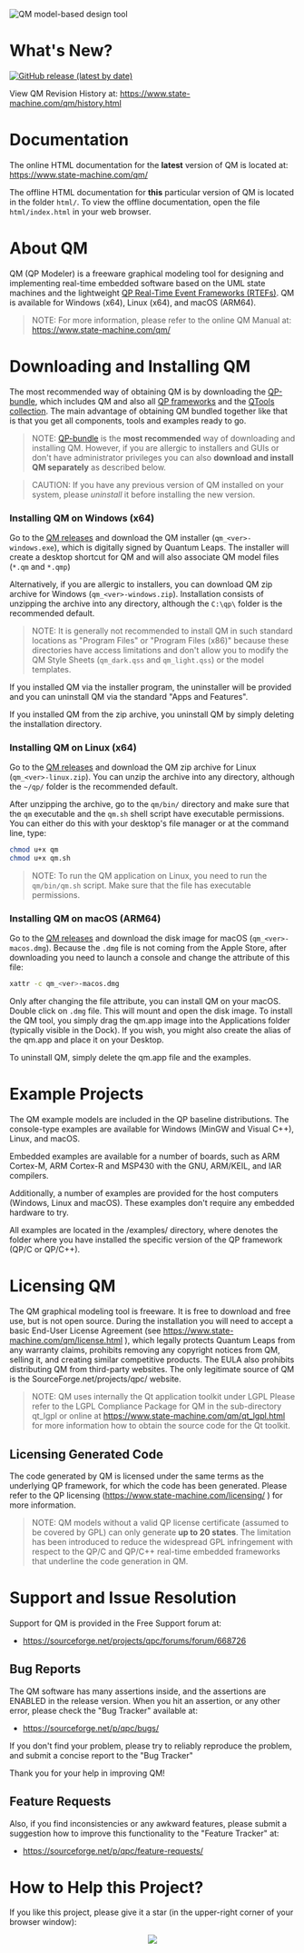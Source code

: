 ![QM model-based design tool](https://www.state-machine.com/img/qm_3monitors.jpg)

# What's New?

[![GitHub release (latest by date)](https://img.shields.io/github/v/release/QuantumLeaps/qm)](https://github.com/QuantumLeaps/qm/releases/latest)

View QM Revision History at:
https://www.state-machine.com/qm/history.html


# Documentation
The online HTML documentation for the **latest** version of QM is located
at: https://www.state-machine.com/qm/

The offline HTML documentation for **this** particular version of QM
is located in the folder `html/`. To view the offline documentation, open
the file `html/index.html` in your web browser.


# About QM
QM (QP Modeler) is a freeware graphical modeling tool for designing and
implementing real-time embedded software based on the UML state machines
and the lightweight
[QP Real-Time Event Frameworks (RTEFs)](https://www.state-machine.com/products/qp).
QM is available for Windows (x64), Linux (x64), and macOS (ARM64).

> NOTE: For more information, please refer to the online QM Manual at:
https://www.state-machine.com/qm/


# Downloading and Installing QM
The most recommended way of obtaining QM is by downloading the
[QP-bundle](https://www.state-machine.com/#Downloads), which includes
QM and also all [QP frameworks](https://www.state-machine.com/products/qp)
and the [QTools collection](https://www.state-machine.com/products/qtools).
The main advantage of obtaining QM bundled together like that is that you
get all components, tools and examples ready to go.

> NOTE: [QP-bundle](https://www.state-machine.com/#Downloads) is the
**most recommended** way of downloading and installing QM. However,
if you are allergic to installers and GUIs or don't have administrator
privileges you can also **download and install QM separately**
as described below.

> CAUTION: If you have any previous version of QM installed on your system,
please *uninstall* it before installing the new version.


### Installing QM on Windows (x64)
Go to the [QM releases](https://github.com/QuantumLeaps/qm/releases) and
download the QM installer (`qm_<ver>-windows.exe`), which is digitally signed
by Quantum Leaps. The installer will create a desktop shortcut for QM and will
also associate QM model files (`*.qm` and `*.qmp`)

Alternatively, if you are allergic to installers, you can download QM zip
archive for Windows (`qm_<ver>-windows.zip`). Installation consists of
unzipping the archive into any directory, although the `C:\qp\` folder is the
recommended default.

> NOTE: It is generally not recommended to install QM in such standard
locations as "Program Files" or "Program Files (x86)" because these
directories have access limitations and don't allow you to modify the
QM Style Sheets (`qm_dark.qss` and `qm_light.qss`) or the model templates.

If you installed QM via the installer program, the uninstaller will be
provided and you can uninstall QM via the standard "Apps and Features".

If you installed QM from the zip archive, you uninstall QM by simply deleting
the installation directory.


### Installing QM on Linux (x64)
Go to the [QM releases](https://github.com/QuantumLeaps/qm/releases) and
download the QM zip archive for Linux (`qm_<ver>-linux.zip`). You can
unzip the archive into any directory, although the `~/qp/` folder is the
recommended default.

After unzipping the archive, go to the `qm/bin/` directory and make sure
that the `qm` executable and the `qm.sh` shell script have executable
permissions. You can either do this  with your desktop's file manager
or at the command line, type:

```sh
chmod u+x qm
chmod u+x qm.sh
```

> NOTE: To run the QM application on Linux, you need to run the
`qm/bin/qm.sh` script. Make sure that the file has executable permissions.


### Installing QM on macOS (ARM64)
Go to the [QM releases](https://github.com/QuantumLeaps/qm/releases) and
download the disk image for macOS (`qm_<ver>-macos.dmg`). Because the `.dmg`
file is not coming from the Apple Store, after downloading you need to launch
a console and change the attribute of this file:

```sh
xattr -c qm_<ver>-macos.dmg
```

Only after changing the file attribute, you can install QM on your macOS.
Double click on `.dmg` file. This will mount and open the disk image.
To install the QM tool, you simply drag the qm.app image into the
Applications folder (typically visible in the Dock). If you wish, you might
also create the alias of the qm.app and place it on your Desktop.

To uninstall QM, simply delete the qm.app file and the examples.


# Example Projects
The QM example models are included in the QP baseline distributions. The
console-type examples are available for Windows (MinGW and Visual C++),
Linux, and macOS.

Embedded examples are available for a number of boards, such as ARM
Cortex-M, ARM Cortex-R and MSP430 with the GNU, ARM/KEIL, and IAR compilers.

Additionally, a number of examples are provided for the host computers
(Windows, Linux and macOS). These examples don't require any embedded
hardware to try.

All examples are located in the <qp>/examples/ directory, where <qp>
denotes the folder where you have installed the specific version of the
QP framework (QP/C or QP/C++).


# Licensing QM
The QM graphical modeling tool is freeware. It is free to download and
free use, but is not open source. During the installation you will need
to accept a basic End-User License Agreement (see
https://www.state-machine.com/qm/license.html ), which legally protects
Quantum Leaps from any warranty claims, prohibits removing any copyright
notices from QM, selling it, and creating similar competitive products.
The EULA also prohibits distributing QM from third-party websites. The
only legitimate source of QM is the SourceForge.net/projects/qpc/ website.

> NOTE: QM uses internally the Qt application toolkit under LGPL
Please refer to the LGPL Compliance Package for QM in the sub-directory
qt_lgpl or online at https://www.state-machine.com/qm/qt_lgpl.html for
more information how to obtain the source code for the Qt toolkit.


## Licensing Generated Code
The code generated by QM is licensed under the same terms as the
underlying QP framework, for which the code has been generated. Please
refer to the QP licensing (https://www.state-machine.com/licensing/ )
for more information.

> NOTE: QM models without a valid QP license certificate (assumed to be
covered by GPL) can only generate **up to 20 states**. The limitation has
been introduced to reduce the widespread GPL infringement with respect to
the QP/C and QP/C++ real-time embedded frameworks that underline the code
generation in QM.


# Support and Issue Resolution
Support for QM is provided in the Free Support forum at:

- https://sourceforge.net/projects/qpc/forums/forum/668726


## Bug Reports
The QM software has many assertions inside, and the assertions are
ENABLED in the release version. When you hit an assertion, or any other error,
please check the "Bug Tracker" available at:

- https://sourceforge.net/p/qpc/bugs/

If you don't find your problem, please try to reliably reproduce the
problem, and submit a concise report to the "Bug Tracker"

Thank you for your help in improving QM!


## Feature Requests
Also, if you find inconsistencies or any awkward features, please submit
a suggestion how to improve this functionality to the "Feature Tracker" at:

- https://sourceforge.net/p/qpc/feature-requests/


# How to Help this Project?
If you like this project, please give it a star (in the upper-right corner
of your browser window):

<p align="center"><img src="https://www.state-machine.com/img/github-star.jpg"/></p>
